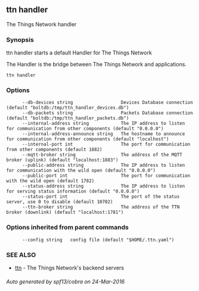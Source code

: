 ## ttn handler

The Things Network handler

### Synopsis


ttn handler starts a default Handler for The Things Network

The Handler is the bridge between The Things Network and applications.


```
ttn handler
```

### Options

```
      --db-devices string                  Devices Database connection (default "boltdb:/tmp/ttn_handler_devices.db")
      --db-packets string                  Packets Database connection (default "boltdb:/tmp/ttn_handler_packets.db")
      --internal-address string            The IP address to listen for communication from other components (default "0.0.0.0")
      --internal-address-announce string   The hostname to announce for communication from other components (default "localhost")
      --internal-port int                  The port for communication from other components (default 1882)
      --mqtt-broker string                 The address of the MQTT broker (uplink) (default "localhost:1883")
      --public-address string              The IP address to listen for communication with the wild open (default "0.0.0.0")
      --public-port int                    The port for communication with the wild open (default 1782)
      --status-address string              The IP address to listen for serving status information (default "0.0.0.0")
      --status-port int                    The port of the status server, use 0 to disable (default 10702)
      --ttn-broker string                  The address of the TTN broker (downlink) (default "localhost:1781")
```

### Options inherited from parent commands

```
      --config string   config file (default "$HOME/.ttn.yaml")
```

### SEE ALSO
* [ttn](ttn)	 - The Things Network's backend servers

###### Auto generated by spf13/cobra on 24-Mar-2016
